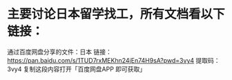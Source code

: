 # 主要讨论日本留学找工，所有文档看以下链接：

通过百度网盘分享的文件：日本
链接：https://pan.baidu.com/s/1TUD7rxMEKhn24jEn74H9sA?pwd=3vy4
提取码：3vy4
复制这段内容打开「百度网盘APP 即可获取」
